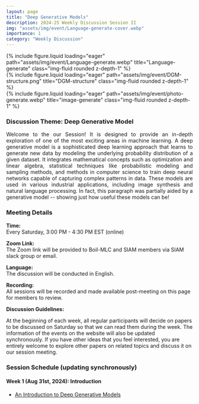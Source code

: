 ```yaml
---
layout: page
title: "Deep Generative Models"
description: 2024-25 Weekly Discussion Session II
img: "assets/img/event/Language-generate-cover.webp"
importance: 1
category: "Weekly Discussion"
---
```

<div class="row">
    <div class="col-sm mt-3 mt-md-0">
        {% include figure.liquid loading="eager" path="assets/img/event/Language-generate.webp" title="Language-generate" class="img-fluid rounded z-depth-1" %}
    </div>
    <div class="col-sm mt-3 mt-md-0">
        {% include figure.liquid loading="eager" path="assets/img/event/DGM-structure.png" title="DGM-structure" class="img-fluid rounded z-depth-1" %}
    </div>
    <div class="col-sm mt-3 mt-md-0">
        {% include figure.liquid loading="eager" path="assets/img/event/photo-generate.webp" title="image-generate" class="img-fluid rounded z-depth-1" %}
    </div>
</div>

### Discussion Theme: Deep Generative Model

<p style="text-align: justify;">Welcome to the our Session! It is designed to provide an in-depth exploration of one of the most exciting areas in machine learning. A deep generative model is a sophisticated deep learning approach that learns to generate new data by modeling the underlying probability distribution of a given dataset. It integrates mathematical concepts such as optimization and linear algebra, statistical techniques like probabilistic modeling and sampling methods, and methods in computer science to train deep neural networks capable of capturing complex patterns in data. These models are used in various industrial applications, including image synthesis and natural language processing. In fact, this paragraph was partially aided by a generative model -- showing just how useful these models can be!</p>

### Meeting Details

**Time:**  
Every Saturday, 3:00 PM - 4:30 PM EST (online)

**Zoom Link:**  
The Zoom link will be provided to Boil-MLC and SIAM members via SIAM slack group or email.

**Language:**  
The discussion will be conducted in English.

**Recording:**  
All sessions will be recorded and made available post-meeting on this page for members to review.

**Discussion Guidelines:**  

At the beginning of each week, all regular participants will decide on papers to be discussed on Saturday so that we can read them during the week. The information of the events on the website will also be updated synchronously. If you have other ideas that you feel interested, you are entirely welcome to explore other papers on related topics and discuss it on our session meeting.

### Session Schedule (updating synchronously)

#### Week 1 (Aug 31st, 2024): Introduction 
- [An Introduction to Deep Generative Models](https://arxiv.org/pdf/2103.05180)

